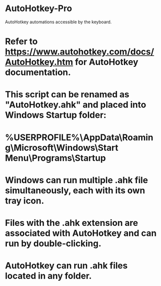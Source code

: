 # AutoHotkey-Pro
AutoHotkey automations accessible by the keyboard.

# Refer to https://www.autohotkey.com/docs/AutoHotkey.htm for AutoHotkey documentation.

# This script can be renamed as "AutoHotkey.ahk" and placed into Windows Startup folder:
# 	%USERPROFILE%\AppData\Roaming\Microsoft\Windows\Start Menu\Programs\Startup

# Windows can run multiple .ahk file simultaneously, each with its own tray icon.
# Files with the .ahk extension are associated with AutoHotkey and can run by double-clicking.
# AutoHotkey can run .ahk files located in any folder.
